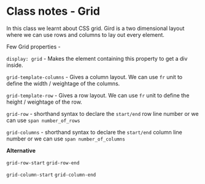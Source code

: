 # Class notes - Grid

In this class we learnt about CSS grid. Gird is a two dimensional layout where we can use rows and columns to lay out every element.

Few Grid properties -

`display: grid` - Makes the element containing this property to get a div inside.

`grid-template-columns` -  Gives a column layout. We can use `fr` unit to define the width / weightage of the columns.

`grid-template-row` -  Gives a row layout. We can use `fr` unit to define the height / weightage of the row.

`grid-row` - shorthand syntax to declare the `start/end` row line number or we can use `span number_of_rows`

`grid-columns` - shorthand syntax to declare the `start/end` column line number or we can use `span number_of_columns`

**Alternative**

`grid-row-start`
`grid-row-end`

`grid-column-start`
`grid-column-end`